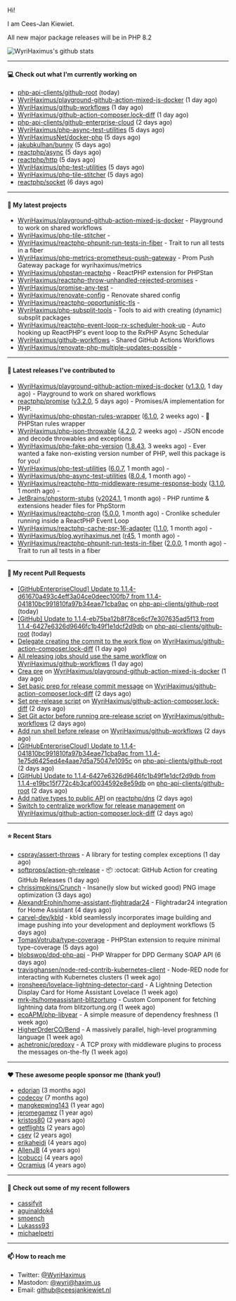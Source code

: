 Hi!

I am Cees-Jan Kiewiet.

All new major package releases will be in PHP 8.2

![WyriHaximus's github stats](https://github-readme-stats.vercel.app/api?username=WyriHaximus&show_icons=true)

---

#### 💻 Check out what I'm currently working on

- [php-api-clients/github-root](https://github.com/php-api-clients/github-root) (today)
- [WyriHaximus/playground-github-action-mixed-js-docker](https://github.com/WyriHaximus/playground-github-action-mixed-js-docker) (1 day ago)
- [WyriHaximus/github-workflows](https://github.com/WyriHaximus/github-workflows) (1 day ago)
- [WyriHaximus/github-action-composer.lock-diff](https://github.com/WyriHaximus/github-action-composer.lock-diff) (1 day ago)
- [php-api-clients/github-enterprise-cloud](https://github.com/php-api-clients/github-enterprise-cloud) (2 days ago)
- [WyriHaximus/php-async-test-utilities](https://github.com/WyriHaximus/php-async-test-utilities) (5 days ago)
- [WyriHaximusNet/docker-php](https://github.com/WyriHaximusNet/docker-php) (5 days ago)
- [jakubkulhan/bunny](https://github.com/jakubkulhan/bunny) (5 days ago)
- [reactphp/async](https://github.com/reactphp/async) (5 days ago)
- [reactphp/http](https://github.com/reactphp/http) (5 days ago)
- [WyriHaximus/php-test-utilities](https://github.com/WyriHaximus/php-test-utilities) (5 days ago)
- [WyriHaximus/php-tile-stitcher](https://github.com/WyriHaximus/php-tile-stitcher) (5 days ago)
- [reactphp/socket](https://github.com/reactphp/socket) (6 days ago)

---

#### 🌱 My latest projects

- [WyriHaximus/playground-github-action-mixed-js-docker](https://github.com/WyriHaximus/playground-github-action-mixed-js-docker) - Playground to work on shared workflows
- [WyriHaximus/php-tile-stitcher](https://github.com/WyriHaximus/php-tile-stitcher) - 
- [WyriHaximus/reactphp-phpunit-run-tests-in-fiber](https://github.com/WyriHaximus/reactphp-phpunit-run-tests-in-fiber) - Trait to run all tests in a fiber
- [WyriHaximus/php-metrics-prometheus-push-gateway](https://github.com/WyriHaximus/php-metrics-prometheus-push-gateway) - Prom Push Gateway package for wyrihaximus/metrics
- [WyriHaximus/phpstan-reactphp](https://github.com/WyriHaximus/phpstan-reactphp) - ReactPHP extension for PHPStan
- [WyriHaximus/reactphp-throw-unhandled-rejected-promises](https://github.com/WyriHaximus/reactphp-throw-unhandled-rejected-promises) - 
- [WyriHaximus/promise-any-test](https://github.com/WyriHaximus/promise-any-test) - 
- [WyriHaximus/renovate-config](https://github.com/WyriHaximus/renovate-config) - Renovate shared config
- [WyriHaximus/reactphp-opportunistic-tls](https://github.com/WyriHaximus/reactphp-opportunistic-tls) - 
- [WyriHaximus/php-subsplit-tools](https://github.com/WyriHaximus/php-subsplit-tools) - Tools to aid with creating (dynamic) subsplit packages
- [WyriHaximus/reactphp-event-loop-rx-scheduler-hook-up](https://github.com/WyriHaximus/reactphp-event-loop-rx-scheduler-hook-up) - Auto hooking up ReactPHP&#39;s event loop to the RxPHP Async Schedular
- [WyriHaximus/github-workflows](https://github.com/WyriHaximus/github-workflows) - Shared GitHub Actions Workflows
- [WyriHaximus/renovate-php-multiple-updates-possible](https://github.com/WyriHaximus/renovate-php-multiple-updates-possible) - 

---

#### 🔭 Latest releases I've contributed to

- [WyriHaximus/playground-github-action-mixed-js-docker](https://github.com/WyriHaximus/playground-github-action-mixed-js-docker) ([v1.3.0](https://github.com/WyriHaximus/playground-github-action-mixed-js-docker/releases/tag/v1.3.0), 1 day ago) - Playground to work on shared workflows
- [reactphp/promise](https://github.com/reactphp/promise) ([v3.2.0](https://github.com/reactphp/promise/releases/tag/v3.2.0), 5 days ago) - Promises/A implementation for PHP.
- [WyriHaximus/php-phpstan-rules-wrapper](https://github.com/WyriHaximus/php-phpstan-rules-wrapper) ([6.1.0](https://github.com/WyriHaximus/php-phpstan-rules-wrapper/releases/tag/6.1.0), 2 weeks ago) - 🌯 PHPStan rules wrapper
- [WyriHaximus/php-json-throwable](https://github.com/WyriHaximus/php-json-throwable) ([4.2.0](https://github.com/WyriHaximus/php-json-throwable/releases/tag/4.2.0), 2 weeks ago) - JSON encode and decode throwables and exceptions
- [WyriHaximus/php-fake-php-version](https://github.com/WyriHaximus/php-fake-php-version) ([1.8.43](https://github.com/WyriHaximus/php-fake-php-version/releases/tag/1.8.43), 3 weeks ago) - Ever wanted a fake non-existing version number of PHP, well this package is for you!
- [WyriHaximus/php-test-utilities](https://github.com/WyriHaximus/php-test-utilities) ([6.0.7](https://github.com/WyriHaximus/php-test-utilities/releases/tag/6.0.7), 1 month ago) - 
- [WyriHaximus/php-async-test-utilities](https://github.com/WyriHaximus/php-async-test-utilities) ([8.0.4](https://github.com/WyriHaximus/php-async-test-utilities/releases/tag/8.0.4), 1 month ago) - 
- [WyriHaximus/reactphp-http-middleware-resume-response-body](https://github.com/WyriHaximus/reactphp-http-middleware-resume-response-body) ([3.1.0](https://github.com/WyriHaximus/reactphp-http-middleware-resume-response-body/releases/tag/3.1.0), 1 month ago) - 
- [JetBrains/phpstorm-stubs](https://github.com/JetBrains/phpstorm-stubs) ([v2024.1](https://github.com/JetBrains/phpstorm-stubs/releases/tag/v2024.1), 1 month ago) - PHP runtime &amp; extensions header files for PhpStorm
- [WyriHaximus/reactphp-cron](https://github.com/WyriHaximus/reactphp-cron) ([5.0.0](https://github.com/WyriHaximus/reactphp-cron/releases/tag/5.0.0), 1 month ago) - Cronlike scheduler running inside a ReactPHP Event Loop
- [WyriHaximus/reactphp-cache-psr-16-adapter](https://github.com/WyriHaximus/reactphp-cache-psr-16-adapter) ([1.1.0](https://github.com/WyriHaximus/reactphp-cache-psr-16-adapter/releases/tag/1.1.0), 1 month ago) - 
- [WyriHaximus/blog.wyrihaximus.net](https://github.com/WyriHaximus/blog.wyrihaximus.net) ([r45](https://github.com/WyriHaximus/blog.wyrihaximus.net/releases/tag/r45), 1 month ago) - 
- [WyriHaximus/reactphp-phpunit-run-tests-in-fiber](https://github.com/WyriHaximus/reactphp-phpunit-run-tests-in-fiber) ([2.0.0](https://github.com/WyriHaximus/reactphp-phpunit-run-tests-in-fiber/releases/tag/2.0.0), 1 month ago) - Trait to run all tests in a fiber

---

#### 🔨 My recent Pull Requests

- [[GitHubEnterpriseCloud] Update to 1.1.4-d61670a493c4eff3a04ce0deec100fb7 from 1.1.4-041810bc991810fa97b34eae71cba9ac](https://github.com/php-api-clients/github-root/pull/1180) on [php-api-clients/github-root](https://github.com/php-api-clients/github-root) (today)
- [[GitHub] Update to 1.1.4-eb75ba12b8f78ce6cf7e307635ad5f13 from 1.1.4-6427e6326d9646fc1b49f1e1dcf2d9db](https://github.com/php-api-clients/github-root/pull/1179) on [php-api-clients/github-root](https://github.com/php-api-clients/github-root) (today)
- [Delegate creating the commit to the work flow](https://github.com/WyriHaximus/github-action-composer.lock-diff/pull/165) on [WyriHaximus/github-action-composer.lock-diff](https://github.com/WyriHaximus/github-action-composer.lock-diff) (1 day ago)
- [All releasing jobs should use the same workflow](https://github.com/WyriHaximus/github-workflows/pull/34) on [WyriHaximus/github-workflows](https://github.com/WyriHaximus/github-workflows) (1 day ago)
- [Crea pre](https://github.com/WyriHaximus/playground-github-action-mixed-js-docker/pull/6) on [WyriHaximus/playground-github-action-mixed-js-docker](https://github.com/WyriHaximus/playground-github-action-mixed-js-docker) (1 day ago)
- [Set basic prep for release commit message](https://github.com/WyriHaximus/github-action-composer.lock-diff/pull/164) on [WyriHaximus/github-action-composer.lock-diff](https://github.com/WyriHaximus/github-action-composer.lock-diff) (2 days ago)
- [Set pre-release script](https://github.com/WyriHaximus/github-action-composer.lock-diff/pull/163) on [WyriHaximus/github-action-composer.lock-diff](https://github.com/WyriHaximus/github-action-composer.lock-diff) (2 days ago)
- [Set Git actor before running pre-release script](https://github.com/WyriHaximus/github-workflows/pull/33) on [WyriHaximus/github-workflows](https://github.com/WyriHaximus/github-workflows) (2 days ago)
- [Add run shell before release](https://github.com/WyriHaximus/github-workflows/pull/32) on [WyriHaximus/github-workflows](https://github.com/WyriHaximus/github-workflows) (2 days ago)
- [[GitHubEnterpriseCloud] Update to 1.1.4-041810bc991810fa97b34eae71cba9ac from 1.1.4-1e75d6425ed4e4aae7d5a75047e1095c](https://github.com/php-api-clients/github-root/pull/1178) on [php-api-clients/github-root](https://github.com/php-api-clients/github-root) (2 days ago)
- [[GitHub] Update to 1.1.4-6427e6326d9646fc1b49f1e1dcf2d9db from 1.1.4-e19bc15f772c4b3caf0034592e8e59db](https://github.com/php-api-clients/github-root/pull/1177) on [php-api-clients/github-root](https://github.com/php-api-clients/github-root) (2 days ago)
- [Add native types to public API](https://github.com/reactphp/dns/pull/225) on [reactphp/dns](https://github.com/reactphp/dns) (2 days ago)
- [Switch to centralize workflow for release management](https://github.com/WyriHaximus/github-action-composer.lock-diff/pull/162) on [WyriHaximus/github-action-composer.lock-diff](https://github.com/WyriHaximus/github-action-composer.lock-diff) (2 days ago)

---

#### ⭐ Recent Stars

- [cspray/assert-throws](https://github.com/cspray/assert-throws) - A library for testing complex exceptions (1 day ago)
- [softprops/action-gh-release](https://github.com/softprops/action-gh-release) - 📦 :octocat: GitHub Action for creating GitHub Releases (1 day ago)
- [chrissimpkins/Crunch](https://github.com/chrissimpkins/Crunch) - Insane(ly slow but wicked good) PNG image optimization (3 days ago)
- [AlexandrErohin/home-assistant-flightradar24](https://github.com/AlexandrErohin/home-assistant-flightradar24) - Flightradar24 integration for Home Assistant (4 days ago)
- [carvel-dev/kbld](https://github.com/carvel-dev/kbld) - kbld seamlessly incorporates image building and image pushing into your development and deployment workflows (5 days ago)
- [TomasVotruba/type-coverage](https://github.com/TomasVotruba/type-coverage) - PHPStan extension to require minimal type-coverage (5 days ago)
- [blobswop/dpd-php-api](https://github.com/blobswop/dpd-php-api) - PHP Wrapper for DPD Germany SOAP API (6 days ago)
- [travisghansen/node-red-contrib-kubernetes-client](https://github.com/travisghansen/node-red-contrib-kubernetes-client) - Node-RED node for interacting with Kubernetes clusters (1 week ago)
- [ironsheep/lovelace-lightning-detector-card](https://github.com/ironsheep/lovelace-lightning-detector-card) - A Lightning Detection Display Card for Home Assistant Lovelace (1 week ago)
- [mrk-its/homeassistant-blitzortung](https://github.com/mrk-its/homeassistant-blitzortung) - Custom Component for fetching lightning data from blitzortung.org (1 week ago)
- [ecoAPM/php-libyear](https://github.com/ecoAPM/php-libyear) - A simple measure of dependency freshness (1 week ago)
- [HigherOrderCO/Bend](https://github.com/HigherOrderCO/Bend) - A massively parallel, high-level programming language (1 week ago)
- [achetronic/predoxy](https://github.com/achetronic/predoxy) - A TCP proxy with middleware plugins to process the messages on-the-fly (1 week ago)

---

#### ❤️ These awesome people sponsor me (thank you!)

- [edorian](https://github.com/edorian) (3 months ago)
- [codecov](https://github.com/codecov) (7 months ago)
- [mangkepwing143](https://github.com/mangkepwing143) (1 year ago)
- [jeromegamez](https://github.com/jeromegamez) (1 year ago)
- [kristos80](https://github.com/kristos80) (2 years ago)
- [getflights](https://github.com/getflights) (2 years ago)
- [csev](https://github.com/csev) (2 years ago)
- [erikaheidi](https://github.com/erikaheidi) (4 years ago)
- [AllenJB](https://github.com/AllenJB) (4 years ago)
- [lcobucci](https://github.com/lcobucci) (4 years ago)
- [Ocramius](https://github.com/Ocramius) (4 years ago)

---

#### 👯 Check out some of my recent followers

- [cassifyit](https://github.com/cassifyit)
- [aguinaldok4](https://github.com/aguinaldok4)
- [smoench](https://github.com/smoench)
- [Lukasss93](https://github.com/Lukasss93)
- [michaelpetri](https://github.com/michaelpetri)

---

#### 📫 How to reach me

- Twitter: [@WyriHaximus](https://twitter.com/WyriHaximus)
- Mastodon: [@wyri@haxim.us](https://toot-toot.wyrihaxim.us/@wyri)
- Email: [github@ceesjankiewiet.nl](mailto:github@ceesjankiewiet.nl)
